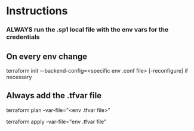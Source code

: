# Instructions
### ALWAYS run the .sp1 local file with the env vars for the credentials

## On every env change
terraform init --backend-config=<specific env .conf file> [-reconfigure] if necessary

## Always add the .tfvar file
terraform plan -var-file="<env .tfvar file>"

terraform apply -var-file="env .tfvar file"